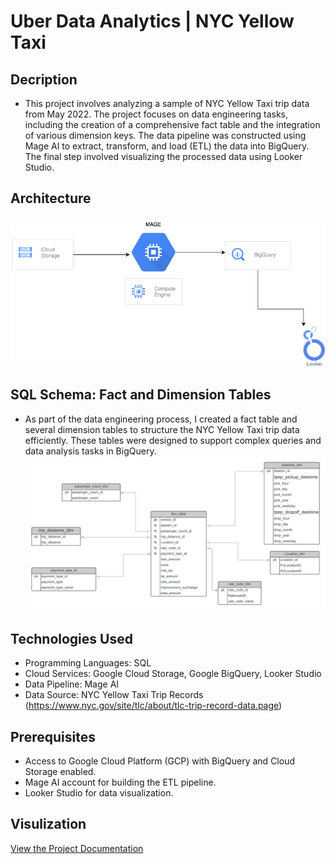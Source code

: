 # Uber Data Analytics | NYC Yellow Taxi
## Decription

- This project involves analyzing a sample of NYC Yellow Taxi trip data from May 2022. The project focuses on data engineering tasks, including the creation of a comprehensive fact table and the integration of various dimension keys. The data pipeline was constructed using Mage AI to extract, transform, and load (ETL) the data into BigQuery. The final step involved visualizing the processed data using Looker Studio.

## Architecture

![Data Visualization](./chart.png)

## SQL Schema: Fact and Dimension Tables

- As part of the data engineering process, I created a fact table and several dimension tables to structure the NYC Yellow Taxi trip data efficiently. These tables were designed to support complex queries and data analysis tasks in BigQuery.
![Data Visualization](./Uber_data.png)

## Technologies Used

- Programming Languages: SQL
- Cloud Services: Google Cloud Storage, Google BigQuery, Looker Studio
- Data Pipeline: Mage AI
- Data Source: NYC Yellow Taxi Trip Records (https://www.nyc.gov/site/tlc/about/tlc-trip-record-data.page)

## Prerequisites

- Access to Google Cloud Platform (GCP) with BigQuery and Cloud Storage enabled.
- Mage AI account for building the ETL pipeline.
- Looker Studio for data visualization.

## Visulization

[View the Project Documentation](./Uber_data_viz.pdf)
